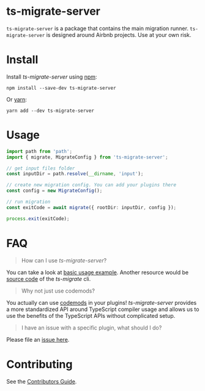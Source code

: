 # ts-migrate-server

`ts-migrate-server` is a package that contains the main migration runner.
`ts-migrate-server` is designed around Airbnb projects. Use at your own risk.

# Install

Install *ts-migrate-server* using [npm](https://www.npmjs.com):

`npm install --save-dev ts-migrate-server`

Or [yarn](https://yarnpkg.com):

`yarn add --dev ts-migrate-server`


# Usage

```typescript
import path from 'path';
import { migrate, MigrateConfig } from 'ts-migrate-server';

// get input files folder
const inputDir = path.resolve(__dirname, 'input');

// create new migration config. You can add your plugins there
const config = new MigrateConfig();

// run migration
const exitCode = await migrate({ rootDir: inputDir, config });

process.exit(exitCode);
```

# FAQ

> How can I use *ts-migrate-server*?

You can take a look at [basic usage example](https://github.com/airbnb/ts-migrate/blob/master/packages/ts-migrate-example/src/index.ts#L2).
Another resource would be [source code](https://github.com/airbnb/ts-migrate/blob/master/packages/ts-migrate/cli.ts) of the *ts-migrate* cli.

> Why not just use codemods?

You actually can use [codemods](https://github.com/airbnb/ts-migrate/blob/master/packages/ts-migrate-plugins/src/plugins/declare-missing-class-properties.ts) in your plugins!
*ts-migrate-server* provides a more standardized API around TypeScript compiler usage and allows us to use the benefits of the TypeScript APIs without complicated setup.

> I have an issue with a specific plugin, what should I do?

Please file an [issue here](https://github.com/airbnb/ts-migrate/issues/new).

# Contributing

See the [Contributors Guide](https://github.com/airbnb/ts-migrate/blob/master/CONTRIBUTING.md).
